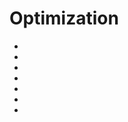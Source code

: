 # Optimization

- [](https://towardsdatascience.com/lagrange-multipliers-with-pictures-and-code-ace8018dac5e)
- [](http://openopt.org/)
- [](https://developers.google.com/optimization/introduction/python)
- [](https://towardsdatascience.com/solving-sudoku-with-ai-d6008993c7de)
- [](https://towardsdatascience.com/designing-an-energy-arbitrage-strategy-with-linear-programming-f60734fe9888)
- [](https://towardsdatascience.com/lagrange-multiplier-demystified-1e5fd55cee5a)
- [](https://github.com/python-constraint/python-constraint)
